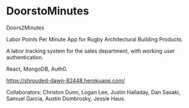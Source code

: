 # DoorstoMinutes
Doors2Minutes

Labor Points Per Minute App for Rugby Architectural Building Products.


A labor tracking system for the sales department, with working user authentication.


React, MongoDB, Auth0.

https://shrouded-dawn-82448.herokuapp.com/

Collaborators: Christon Dunn, Logan Lee, Justin Halladay, Dan Sasaki, Samuel Garcia, Austin Dombrosky, Jessie Haus.
